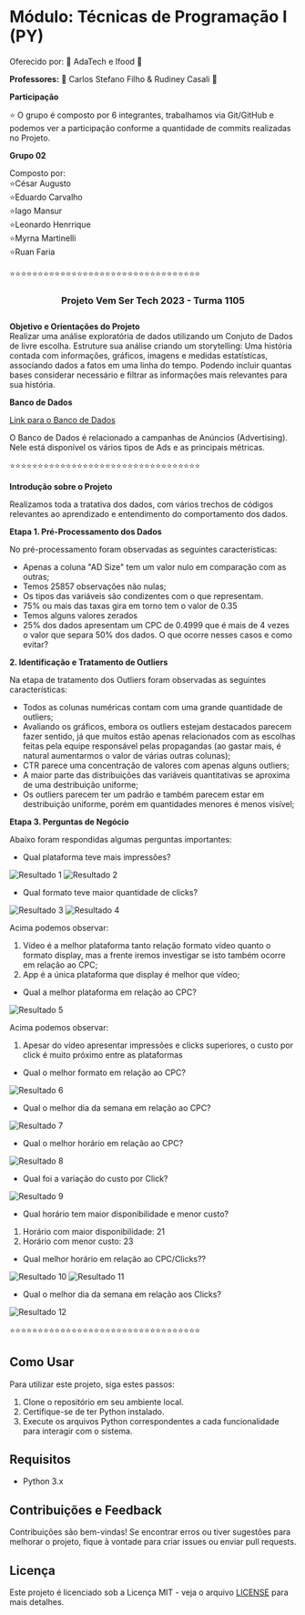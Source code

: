 # Módulo: Técnicas de Programação I (PY) #
Oferecido por: 
 <i class="fas fa-laptop"></i> 📔 AdaTech e Ifood <i class="fas fa-laptop"></i> 📔


**Professores:**
<i class="fas fa-laptop"></i> 📔 Carlos Stefano Filho & Rudiney Casali <i class="fas fa-laptop"></i> 📔


**Participação**

⭐ O grupo é composto por 6 integrantes, trabalhamos via Git/GitHub e podemos ver a participação conforme a quantidade de commits realizadas no Projeto.


**Grupo 02**  

Composto por: <br>
⭐César Augusto<br>
⭐Eduardo Carvalho<br>
⭐Iago Mansur<br>
⭐Leonardo Henrrique<br>
⭐Myrna Martinelli<br>
⭐Ruan Faria<br>


⭐⭐⭐⭐⭐⭐⭐⭐⭐⭐⭐⭐⭐⭐⭐⭐⭐⭐⭐⭐⭐⭐⭐⭐⭐⭐⭐⭐⭐⭐⭐⭐⭐⭐


<center><h3>Projeto Vem Ser Tech 2023 - <DS> Turma 1105<h3></center>

**Objetivo e Orientações do Projeto**<br> Realizar uma análise exploratória de dados utilizando um Conjuto de Dados de livre escolha.
Estruture sua análise criando um storytelling: Uma história contada com informações, gráficos, imagens e medidas estatísticas, associando dados a fatos em uma linha do tempo.
Podendo incluir quantas bases considerar necessário e filtrar as informações mais relevantes para sua história.  
  
**Banco de Dados**
  
<a href="https://raw.githubusercontent.com/cesarabaraujo/projetoV_ifoodtech/main/Clean_Ads_Data.xlsx" class="btn" target="_blank">Link para o Banco de Dados</a>

O Banco de Dados é relacionado a campanhas de Anúncios (Advertising).
Nele está disponível os vários tipos de Ads e as principais métricas.


⭐⭐⭐⭐⭐⭐⭐⭐⭐⭐⭐⭐⭐⭐⭐⭐⭐⭐⭐⭐⭐⭐⭐⭐⭐⭐⭐⭐⭐⭐⭐⭐⭐⭐


**Introdução sobre o Projeto**

Realizamos toda a tratativa dos dados, com vários trechos de códigos relevantes ao aprendizado e entendimento do comportamento dos dados.


**Etapa 1. Pré-Processamento dos Dados**

No pré-processamento foram observadas as seguintes características:
- Apenas a coluna "AD Size" tem um valor nulo em comparação com as outras;
- Temos 25857 observações não nulas;
- Os tipos das variáveis são condizentes com o que representam.
- 75% ou mais das taxas gira em torno tem o valor de 0.35
- Temos alguns valores zerados
- 25% dos dados apresentam um CPC de 0.4999 que é mais de 4 vezes o valor que separa 50% dos dados. O que ocorre nesses casos e como evitar?


**2. Identificação e Tratamento de Outliers**

Na etapa de tratamento dos Outliers foram observadas as seguintes características:
- Todos as colunas numéricas contam com uma grande quantidade de outliers;
- Avaliando os gráficos, embora os outliers estejam destacados parecem fazer sentido, já que muitos estão apenas relacionados com as escolhas feitas pela equipe responsável pelas propagandas (ao gastar mais, é natural aumentarmos o valor de várias outras colunas);
- CTR parece uma concentração de valores com apenas alguns outliers;
- A maior parte das distribuições das variáveis quantitativas se aproxima de uma destribuição uniforme;
- Os outliers parecem ter um padrão e também parecem estar em destribuição uniforme, porém em quantidades menores é menos visível;


**Etapa 3. Perguntas de Negócio**

Abaixo foram respondidas algumas perguntas importantes:

- Qual plataforma teve mais impressões?

![Resultado 1](Imagens/output1.png)
![Resultado 2](Imagens/output2.png)


- Qual formato teve maior quantidade de clicks?

![Resultado 3](Imagens/output3.png)
![Resultado 4](Imagens/output4.png)

Acima podemos observar:
1. Vídeo é a melhor plataforma tanto relação formato vídeo quanto o formato display, mas a frente iremos investigar se isto também ocorre em relação ao CPC;
2. App é a única plataforma que display é melhor que vídeo;


- Qual a melhor plataforma em relação ao CPC?

![Resultado 5](Imagens/output5.png)

Acima podemos observar:
1. Apesar do vídeo apresentar impressões e clicks superiores, o custo por click é muito próximo entre as plataformas


- Qual o melhor formato em relação ao CPC?

![Resultado 6](Imagens/output6.png)


- Qual o melhor dia da semana em relação ao CPC?

![Resultado 7](Imagens/output7.png)


- Qual o melhor horário em relação ao CPC?

![Resultado 8](Imagens/output8.png)


- Qual foi a variação do custo por Click?

![Resultado 9](Imagens/output9.png)


- Qual horário tem maior disponibilidade e menor custo?

1. Horário com maior disponibilidade: 21
2. Horário com menor custo: 23

- Qual melhor horário em relação ao CPC/Clicks??

![Resultado 10](Imagens/output10.png)
![Resultado 11](Imagens/output11.png)


- Qual o melhor dia da semana em relação aos Clicks?

![Resultado 12](Imagens/output12.png)



⭐⭐⭐⭐⭐⭐⭐⭐⭐⭐⭐⭐⭐⭐⭐⭐⭐⭐⭐⭐⭐⭐⭐⭐⭐⭐⭐⭐⭐⭐⭐⭐⭐⭐


## Como Usar

Para utilizar este projeto, siga estes passos:

1. Clone o repositório em seu ambiente local.
2. Certifique-se de ter Python instalado.
3. Execute os arquivos Python correspondentes a cada funcionalidade para interagir com o sistema.


## Requisitos

- Python 3.x


## Contribuições e Feedback

Contribuições são bem-vindas! Se encontrar erros ou tiver sugestões para melhorar o projeto, fique à vontade para criar issues ou enviar pull requests.


## Licença

Este projeto é licenciado sob a Licença MIT - veja o arquivo [LICENSE](LICENSE) para mais detalhes.
